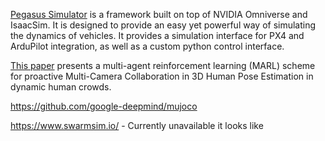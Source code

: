 [Pegasus Simulator](https://github.com/PegasusSimulator/PegasusSimulator) is a framework built on top of NVIDIA Omniverse and IsaacSim. It is designed to provide an easy yet powerful way of simulating the dynamics of vehicles. It provides a simulation interface for PX4 and ArduPilot integration, as well as a custom python control interface.

[This paper](https://arxiv.org/pdf/2303.03767v1) presents a multi-agent reinforcement learning (MARL) scheme for proactive Multi-Camera Collaboration in 3D Human Pose Estimation in dynamic human crowds.

https://github.com/google-deepmind/mujoco

https://www.swarmsim.io/ - Currently unavailable it looks like
